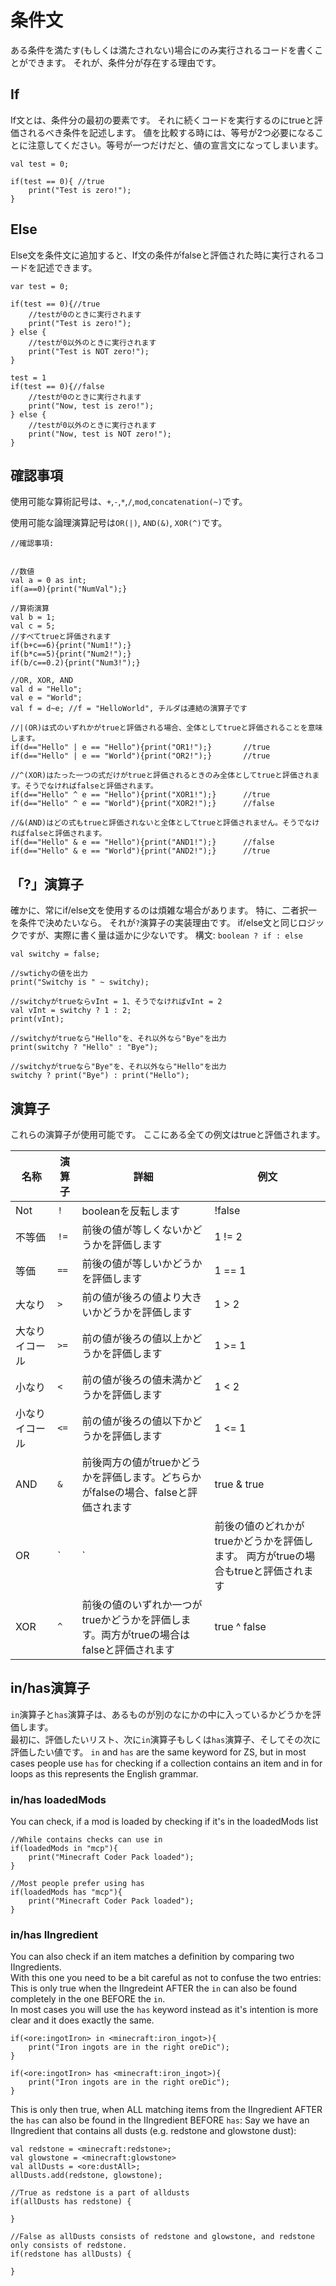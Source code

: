 # 条件文

ある条件を満たす(もしくは満たされない)場合にのみ実行されるコードを書くことができます。 それが、条件分が存在する理由です。

## If

If文とは、条件分の最初の要素です。 それに続くコードを実行するのにtrueと評価されるべき条件を記述します。 値を比較する時には、等号が2つ必要になることに注意してください。等号が一つだけだと、値の宣言文になってしまいます。

```zenscript
val test = 0;

if(test == 0){ //true
    print("Test is zero!");
}
```

## Else

Else文を条件文に追加すると、If文の条件がfalseと評価された時に実行されるコードを記述できます。

```zenscript
var test = 0;

if(test == 0){//true
    //testが0のときに実行されます
    print("Test is zero!");
} else {
    //testが0以外のときに実行されます
    print("Test is NOT zero!");
}

test = 1
if(test == 0){//false
    //testが0のときに実行されます
    print("Now, test is zero!");
} else {
    //testが0以外のときに実行されます
    print("Now, test is NOT zero!");
}

```

## 確認事項

使用可能な算術記号は、`+`,`-`,`*`,`/`,`mod`,`concatenation(~)`です。

使用可能な論理演算記号は`OR(|)`, `AND(&)`, `XOR(^)`です。

```zenscript
//確認事項:


//数値
val a = 0 as int;
if(a==0){print("NumVal");}

//算術演算
val b = 1;
val c = 5;
//すべてtrueと評価されます
if(b+c==6){print("Num1!");}
if(b*c==5){print("Num2!");}
if(b/c==0.2){print("Num3!");}

//OR, XOR, AND
val d = "Hello";
val e = "World";
val f = d~e; //f = "HelloWorld", チルダは連結の演算子です

//|(OR)は式のいずれかがtrueと評価される場合、全体としてtrueと評価されることを意味します。
if(d=="Hello" | e == "Hello"){print("OR1!");}       //true
if(d=="Hello" | e == "World"){print("OR2!");}       //true

//^(XOR)はたった一つの式だけがtrueと評価されるときのみ全体としてtrueと評価されます。そうでなければfalseと評価されます。
if(d=="Hello" ^ e == "Hello"){print("XOR1!");}      //true
if(d=="Hello" ^ e == "World"){print("XOR2!");}      //false

//&(AND)はどの式もtrueと評価されないと全体としてtrueと評価されません。そうでなければfalseと評価されます。
if(d=="Hello" & e == "Hello"){print("AND1!");}      //false
if(d=="Hello" & e == "World"){print("AND2!");}      //true
```

## 「?」演算子 

確かに、常にif/else文を使用するのは煩雑な場合があります。 特に、二者択一を条件で決めたいなら。 それが`?`演算子の実装理由です。 if/else文と同じロジックですが、実際に書く量は遥かに少ないです。 構文: `boolean ? if : else`

```zenscript
val switchy = false;

//swtichyの値を出力
print("Switchy is " ~ switchy);

//switchyがtrueならvInt = 1、そうでなければvInt = 2
val vInt = switchy ? 1 : 2;
print(vInt);

//switchyがtrueなら"Hello"を、それ以外なら"Bye"を出力
print(switchy ? "Hello" : "Bye");

//switchyがtrueなら"Bye"を、それ以外なら"Hello"を出力
switchy ? print("Bye") : print("Hello");

```

## 演算子

これらの演算子が使用可能です。 ここにある全ての例文はtrueと評価されます。

| 名称      | 演算子     | 詳細                                                 | 例文           |
| ------- | ------- | -------------------------------------------------- | ------------ |
| Not     | `!`     | booleanを反転します                                      | !false       |
| 不等価     | `!=`    | 前後の値が等しくないかどうかを評価します                               | 1 != 2       |
| 等価      | `==`    | 前後の値が等しいかどうかを評価します                                 | 1 == 1       |
| 大なり     | `>`  | 前の値が後ろの値より大きいかどうかを評価します                            | 1 > 2        |
| 大なりイコール | `>=` | 前の値が後ろの値以上かどうかを評価します                               | 1 >= 1       |
| 小なり     | `<`  | 前の値が後ろの値未満かどうかを評価します                               | 1 < 2        |
| 小なりイコール | `<=` | 前の値が後ろの値以下かどうかを評価します                               | 1 <= 1       |
| AND     | `&` | 前後両方の値がtrueかどうかを評価します。どちらかがfalseの場合、falseと評価されます   | true & true  |
| OR      | `|`     | 前後の値のどれかがtrueかどうかを評価します。 両方がtrueの場合もtrueと評価されます    | true | true  |
| XOR     | `^`     | 前後の値のいずれか一つがtrueかどうかを評価します。両方がtrueの場合はfalseと評価されます | true ^ false |

## in/has演算子

`in`演算子と`has`演算子は、あるものが別のなにかの中に入っているかどうかを評価します。  
最初に、評価したいリスト、次に`in`演算子もしくは`has`演算子、そしてその次に評価したい値です。 `in` and `has` are the same keyword for ZS, but in most cases people use `has` for checking if a collection contains an item and in for loops as this represents the English grammar.

### in/has loadedMods

You can check, if a mod is loaded by checking if it's in the loadedMods list

```zenscript
//While contains checks can use in
if(loadedMods in "mcp"){
    print("Minecraft Coder Pack loaded");
}

//Most people prefer using has
if(loadedMods has "mcp"){
    print("Minecraft Coder Pack loaded");
}
```

### in/has IIngredient

You can also check if an item matches a definition by comparing two IIngredients.  
With this one you need to be a bit careful as not to confuse the two entries:  
This is only true when the IIngredeint AFTER the `in` can also be found completely in the one BEFORE the `in`.  
In most cases you will use the `has` keyword instead as it's intention is more clear and it does exactly the same.

```zenscript
if(<ore:ingotIron> in <minecraft:iron_ingot>){
    print("Iron ingots are in the right oreDic");
}

if(<ore:ingotIron> has <minecraft:iron_ingot>){
    print("Iron ingots are in the right oreDic");
}
```

This is only then true, when ALL matching items from the IIngredient AFTER the `has` can also be found in the IIngredient BEFORE `has`: Say we have an IIngredient that contains all dusts (e.g. redstone and glowstone dust):

```zenscript
val redstone = <minecraft:redstone>;
val glowstone = <minecraft:glowstone>
val allDusts = <ore:dustAll>;
allDusts.add(redstone, glowstone);

//True as redstone is a part of alldusts
if(allDusts has redstone) {

}

//False as allDusts consists of redstone and glowstone, and redstone only consists of redstone.
if(redstone has allDusts) {

}
```